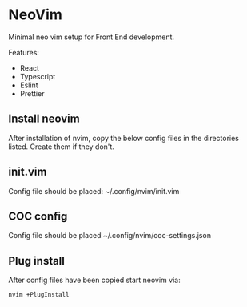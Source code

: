 # NeoVim
Minimal neo vim setup for Front End development.

Features:
* React
* Typescript
* Eslint
* Prettier

## Install neovim
After installation of nvim, copy the below config files in the directories listed.
Create them if they don't.

## init.vim
Config file should be placed: ~/.config/nvim/init.vim

## COC config
Config file should be placed ~/.config/nvim/coc-settings.json

## Plug install
After config files have been copied start neovim via:

```
nvim +PlugInstall
```

